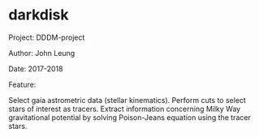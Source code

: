 # darkdisk
Project: DDDM-project

Author: John Leung

Date: 2017-2018

Feature:

Select gaia astrometric data (stellar kinematics). Perform cuts to select stars of interest as tracers. Extract information concerning Milky Way gravitational potential by solving Poison-Jeans equation using the tracer stars.
